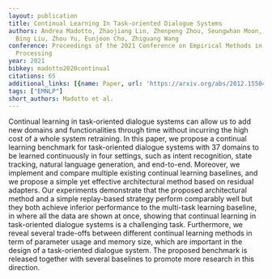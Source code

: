 ```yaml
---
layout: publication
title: Continual Learning In Task-oriented Dialogue Systems
authors: Andrea Madotto, Zhaojiang Lin, Zhenpeng Zhou, Seungwhan Moon, Paul Crook,
  Bing Liu, Zhou Yu, Eunjoon Cho, Zhiguang Wang
conference: Proceedings of the 2021 Conference on Empirical Methods in Natural Language
  Processing
year: 2021
bibkey: madotto2020continual
citations: 65
additional_links: [{name: Paper, url: 'https://arxiv.org/abs/2012.15504'}]
tags: ["EMNLP"]
short_authors: Madotto et al.
---
```

Continual learning in task-oriented dialogue systems can allow us to add new
domains and functionalities through time without incurring the high cost of a
whole system retraining. In this paper, we propose a continual learning
benchmark for task-oriented dialogue systems with 37 domains to be learned
continuously in four settings, such as intent recognition, state tracking,
natural language generation, and end-to-end. Moreover, we implement and compare
multiple existing continual learning baselines, and we propose a simple yet
effective architectural method based on residual adapters. Our experiments
demonstrate that the proposed architectural method and a simple replay-based
strategy perform comparably well but they both achieve inferior performance to
the multi-task learning baseline, in where all the data are shown at once,
showing that continual learning in task-oriented dialogue systems is a
challenging task. Furthermore, we reveal several trade-offs between different
continual learning methods in term of parameter usage and memory size, which
are important in the design of a task-oriented dialogue system. The proposed
benchmark is released together with several baselines to promote more research
in this direction.